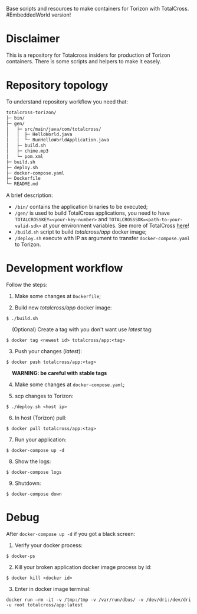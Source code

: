 Base scripts and resources to make containers for Torizon with TotalCross. #EmbeddedWorld version!

# Disclaimer

This is a repository for Totalcross insiders for production of Torizon containers. There is some scripts and helpers to make it easely.

# Repository topology

To understand repository workflow you need that:

```bash
totalcross-torizon/
├─ bin/
├─ gen/
│   ├─ src/main/java/com/totalcross/
│   │  ├─ HelloWorld.java
│   │  └─ RunHelloWorldApplication.java
│   ├─ build.sh
│   ├─ chime.mp3
│   └─ pom.xml
├─ build.sh
├─ deploy.sh
├─ docker-compose.yaml
├─ Dockerfile
└─ README.md
```

A brief description:
- `/bin/` contains the application binaries to be executed;
- `/gen/` is used to build TotalCross applications, you need to have `TOTALCROSSKEY=<your-key-number>` and `TOTALCROSSSDK=<path-to-your-valid-sdk>` at your environment variables. See more of TotalCross [here](https://learn.totalcross.com/)!
- `/build.sh` script to build *totalcross/app* docker image;
- `/deploy.sh` execute with IP as argument to transfer `docker-compose.yaml` to Torizon.

# Development workflow

Follow the steps:

1. Make some changes at `Dockerfile`;

2. Build new *totalcross/app* docker image:
```console
$ ./build.sh
```

&nbsp;&nbsp;&nbsp;&nbsp;(Optional) Create a tag with you don't want use *latest* tag:
```console
$ docker tag <newest id> totalcross/app:<tag>
```

3. Push your changes (*latest*):
```console
$ docker push totalcross/app:<tag>
```
&nbsp;&nbsp;&nbsp;&nbsp;**WARNING: be careful with stable tags**

4. Make some changes at `docker-compose.yaml`;

5. scp changes to Torizon:
```console
$ ./deploy.sh <host ip>
```

6. In host (Torizon) pull:
```console
$ docker pull totalcross/app:<tag>
```

7. Run your application:
```console
$ docker-compose up -d
```

8. Show the logs:
```console
$ docker-compose logs
```

9. Shutdown:
```console
$ docker-compose down
```

# Debug 

After `docker-compose up -d` if you got a black screen:

1. Verify your docker process:
```console
$ docker-ps
```

2. Kill your broken application docker image process by id:
```
$ docker kill <docker id>
```

3. Enter in docker image terminal:
```
docker run —rm -it -v /tmp:/tmp -v /var/run/dbus/ -v /dev/dri:/dev/dri -u root totalcross/app:latest
```